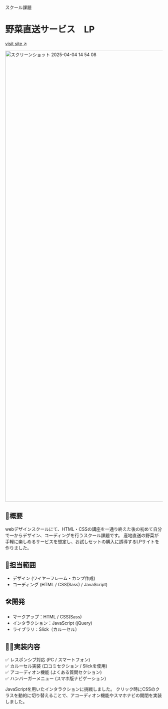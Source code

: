スクール課題
# 野菜直送サービス　LP
[visit site ↗︎](https://takatsu-yuki.github.io/sugutabe_LP/)

<img width="1440" alt="スクリーンショット 2025-04-04 14 54 08" src="https://github.com/user-attachments/assets/0073e9de-4089-4d0e-979a-590a8af5ae4a" />


## 📝概要
   webデザインスクールにて、HTML・CSSの講座を一通り終えた後の初めて自分で一からデザイン、コーディングを行うスクール課題です。
   産地直送の野菜が手軽に楽しめるサービスを想定し、お試しセットの購入に誘導するLPサイトを作りました。

## 🎨担当範囲
   - デザイン (ワイヤーフレーム・カンプ作成)
   - コーディング (HTML / CSS(Sass) / JavaScript)

## 🛠️開発
   - マークアップ：HTML / CSS(Sass)
   - インタラクション：JavaScript (jQuery)
   - ライブラリ：Slick（カルーセル）

## 👩‍💻実装内容
   ✅ レスポンシブ対応 (PC / スマートフォン)  
   ✅ カルーセル実装 (口コミセクション / Slickを使用)  
   ✅ アコーディオン機能 (よくある質問セクション)  
   ✅ ハンバーガーメニュー (スマホ版ナビゲーション)  

   JavaScriptを用いたインタラクションに挑戦しました。
   クリック時にCSSのクラスを動的に切り替えることで、アコーディオン機能やスマホナビの開閉を実装しました。
   
   


